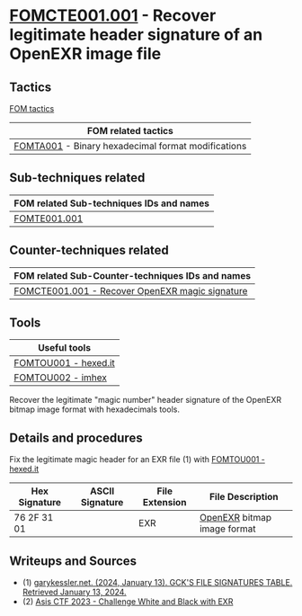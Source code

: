 # [FOMCTE001.001](https://github.com/blue101010/FOM/blob/main/countertechniques/FOMCTE001.001.md) -  Recover legitimate header signature of an OpenEXR image file

## Tactics

[FOM tactics](https://github.com/blue101010/FOM/blob/main/tactics/tactics.md)

| FOM related tactics  |
| --------------------------------------- |
| [FOMTA001](https://github.com/blue101010/FOM/blob/main/tactics/FOMTA001.md) - Binary hexadecimal format modifications   |

## Sub-techniques related

| FOM related  Sub-techniques IDs and names|
| ------------------------------------------------------------ |
| [FOMTE001.001](https://github.com/blue101010/FOM/blob/main/techniques/FOMTE001.md)         |


## Counter-techniques related

| FOM related  Sub-Counter-techniques IDs and names|
| ------------------------------------------------------------ |
| [FOMCTE001.001 - Recover OpenEXR magic signature](https://github.com/blue101010/FOM/blob/main/countertechniques/FOMCTE001.001.md)  |


## Tools

| Useful tools|
| ------------------------------------------------------------ |
| [FOMTOU001 - hexed.it](https://github.com/blue101010/FOM/blob/main/tools/FOMTOU001.md)  |
| [FOMTOU002 - imhex](https://github.com/blue101010/FOM/blob/main/tools/FOMTOU002.md) |

Recover the legitimate "magic number" header signature of the OpenEXR bitmap image format with hexadecimals tools.

## Details and procedures

Fix the legitimate magic header for an EXR file (1) with [FOMTOU001 - hexed.it](https://github.com/blue101010/FOM/blob/main/tools/FOMTOU001.md)

|Hex Signature | ASCII Signature | File Extension | File Description      |
|--------------|-----------------|----------------| ----------------------|
|76 2F 31 01   |                 | EXR            | [OpenEXR](https://openexr.com/en/latest) bitmap image format |


## Writeups and Sources

- (1) [garykessler.net. (2024, January 13). GCK'S FILE SIGNATURES TABLE. Retrieved January 13, 2024.](https://www.garykessler.net/library/file_sigs.html)
- (2) [Asis CTF 2023 - Challenge White and Black with EXR](https://github.com/blue101010/writeups/blob/main/2023/AsisCTF/SOLVED/white_and_blank/analysis/white_and_blank.md)
